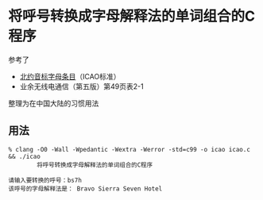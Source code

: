 # 将呼号转换成字母解释法的单词组合的C程序

参考了

* [北约音标字母条目](https://zh.wikipedia.org/wiki/%E5%8C%97%E7%BA%A6%E9%9F%B3%E6%A0%87%E5%AD%97%E6%AF%8D)（ICAO标准）
* 业余无线电通信（第五版）第49页表2-1

整理为在中国大陆的习惯用法

## 用法

```
% clang -O0 -Wall -Wpedantic -Wextra -Werror -std=c99 -o icao icao.c && ./icao
        将呼号转换成字母解释法的单词组合的C程序

请输入要转换的呼号：bs7h
该呼号的字母解释法是： Bravo Sierra Seven Hotel

```

